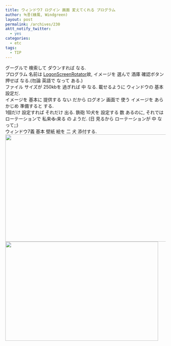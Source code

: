 ```yaml
---
title: ウィンドウ7 ログイン 画面 変えてくれる プログラム
author: 녹풍(綠風, Windgreen)
layout: post
permalink: /archives/230
aktt_notify_twitter:
  - yes
categories:
  - etc
tags:
  - TIP
---
```

グーグルで 検索して ダウンすれば なる.   
プログラム 名前は <a target="_blank" href="http://www.google.co.kr/search?hl=ko&newwindow=1&client=firefox-a&rls=org.mozilla%3Ako%3Aofficial&q=LogonScreenRotator&btnG=%EA%B2%80%EC%83%89&lr=&aq=f&oq=">LogonScreenRotator</a>故, イメージを 選んで 酒庫 確認ボタン 押せば なる.(勿論 英語で なって ある.)  
ファイル サイズが 250kbを 過ぎれば 中 なる. 載せるように ウィンドウの 基本 設定だ.  
イメージを 基本に 提供する ない だから ログオン 画面で 使う イメージを あらかじめ 準備すると する.  
1個だけ 設定すれば それだけ 出る. 鉄砲 10犬を 設定する 数 あるのに, それでは ローテーションで 私<span style="text-decoration: line-through;">来る.</span>来る の ようだ. (日 見るから ローテーションが 中 なって;;)  
ウィンドウ7義 基本 壁紙 絵を 二 犬 添付する.  
<img src="http://dl.dropboxusercontent.com/u/15546257/blog/mytory/old-images/1/cfile2.uf.161051494D4BC895210E45.jpg" class="aligncenter" alt="" height="337" width="540" />  
<img src="http://dl.dropboxusercontent.com/u/15546257/blog/mytory/old-images/1/cfile7.uf.180EBD494D4BC89525C2AF.jpg" class="aligncenter" alt="" height="312" width="480" />
